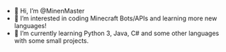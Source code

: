 - 👋 Hi, I’m @MinenMaster
- 👀 I’m interested in coding Minecraft Bots/APIs and learning more new languages!
- 🌱 I’m currently learning Python 3, Java, C# and some other languages with some small projects. 
